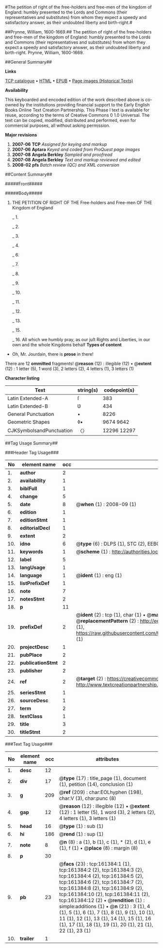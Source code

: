 #The petition of right of the free-holders and free-men of the kingdom of England: humbly presented to the Lords and Commons (their representatives and substitutes) from whom they expect a speedy and satisfactory answer, as their undoubted liberty and birth-right.#

##Prynne, William, 1600-1669.##
The petition of right of the free-holders and free-men of the kingdom of England: humbly presented to the Lords and Commons (their representatives and substitutes) from whom they expect a speedy and satisfactory answer, as their undoubted liberty and birth-right.
Prynne, William, 1600-1669.

##General Summary##

**Links**

[TCP catalogue](http://www.ota.ox.ac.uk/tcp/)  • 
[HTML](http://tei.it.ox.ac.uk/tcp/Texts-HTML/free/A91/A91239.html)  • 
[EPUB](http://tei.it.ox.ac.uk/tcp/Texts-EPUB/free/A91/A91239.epub) • 
[Page images (Historical Texts)](https://data.historicaltexts.jisc.ac.uk/view?pubId=eebo-99864189e&pageId=eebo-99864189e-161384-1)

**Availability**

This keyboarded and encoded edition of the
	       work described above is co-owned by the institutions
	       providing financial support to the Early English Books
	       Online Text Creation Partnership. This Phase I text is
	       available for reuse, according to the terms of Creative
	       Commons 0 1.0 Universal. The text can be copied,
	       modified, distributed and performed, even for
	       commercial purposes, all without asking permission.

**Major revisions**

1. __2007-06__ __TCP__ *Assigned for keying and markup*
1. __2007-06__ __Aptara__ *Keyed and coded from ProQuest page images*
1. __2007-08__ __Angela Berkley__ *Sampled and proofread*
1. __2007-08__ __Angela Berkley__ *Text and markup reviewed and edited*
1. __2008-02__ __pfs__ *Batch review (QC) and XML conversion*

##Content Summary##

#####Front#####

#####Body#####

1. THE
PETITION
OF
RIGHT
OF THE
Free-holders and Free-men
OF THE
Kingdom of England

    _ 1.

    _ 2.

    _ 3.

    _ 4.

    _ 6.

    _ 7.

    _ 8.

    _ 9.

    _ 10.

    _ 11.

    _ 12.

    _ 13.

    _ 15.

    _ 16.
All which we humbly pray, as our juſt Rights and
Liberties, in our own and the whole Kingdoms behalf
**Types of content**

  * Oh, Mr. Jourdain, there is **prose** in there!

There are 12 **ommitted** fragments! 
 @__reason__ (12) : illegible (12)  •  @__extent__ (12) : 1 letter (5), 1 word (3), 2 letters (2), 4 letters (1), 3 letters (1)

**Character listing**


|Text|string(s)|codepoint(s)|
|---|---|---|
|Latin Extended-A|ſ|383|
|Latin Extended-B|Ʋ|434|
|General Punctuation|•|8226|
|Geometric Shapes|◊▪|9674 9642|
|CJKSymbolsandPunctuation|〈〉|12296 12297|

##Tag Usage Summary##

###Header Tag Usage###

|No|element name|occ|attributes|
|---|---|---|---|
|1.|__author__|2||
|2.|__availability__|1||
|3.|__biblFull__|1||
|4.|__change__|5||
|5.|__date__|8| @__when__ (1) : 2008-09 (1)|
|6.|__edition__|1||
|7.|__editionStmt__|1||
|8.|__editorialDecl__|1||
|9.|__extent__|2||
|10.|__idno__|6| @__type__ (6) : DLPS (1), STC (2), EEBO-CITATION (1), PROQUEST (1), VID (1)|
|11.|__keywords__|1| @__scheme__ (1) : http://authorities.loc.gov/ (1)|
|12.|__label__|5||
|13.|__langUsage__|1||
|14.|__language__|1| @__ident__ (1) : eng (1)|
|15.|__listPrefixDef__|1||
|16.|__note__|7||
|17.|__notesStmt__|2||
|18.|__p__|11||
|19.|__prefixDef__|2| @__ident__ (2) : tcp (1), char (1)  •  @__matchPattern__ (2) : ([0-9\-]+):([0-9IVX]+) (1), (.+) (1)  •  @__replacementPattern__ (2) : http://eebo.chadwyck.com/downloadtiff?vid=$1&page=$2 (1), https://raw.githubusercontent.com/textcreationpartnership/Texts/master/tcpchars.xml#$1 (1)|
|20.|__projectDesc__|1||
|21.|__pubPlace__|2||
|22.|__publicationStmt__|2||
|23.|__publisher__|2||
|24.|__ref__|2| @__target__ (2) : https://creativecommons.org/publicdomain/zero/1.0/ (1), http://www.textcreationpartnership.org/docs/. (1)|
|25.|__seriesStmt__|1||
|26.|__sourceDesc__|1||
|27.|__term__|2||
|28.|__textClass__|1||
|29.|__title__|3||
|30.|__titleStmt__|2||


###Text Tag Usage###

|No|element name|occ|attributes|
|---|---|---|---|
|1.|__desc__|12||
|2.|__div__|17| @__type__ (17) : title_page (1), document (1), petition (14), conclusion (1)|
|3.|__g__|209| @__ref__ (209) : char:EOLhyphen (198), char:V (3), char:punc (8)|
|4.|__gap__|12| @__reason__ (12) : illegible (12)  •  @__extent__ (12) : 1 letter (5), 1 word (3), 2 letters (2), 4 letters (1), 3 letters (1)|
|5.|__head__|16| @__type__ (1) : sub (1)|
|6.|__hi__|186| @__rend__ (1) : sup (1)|
|7.|__note__|8| @__n__ (8) : a (1), b (1), c (1), * (2), d (1), e (1), f (1)  •  @__place__ (8) : margin (8)|
|8.|__p__|30||
|9.|__pb__|23| @__facs__ (23) : tcp:161384:1 (1), tcp:161384:2 (2), tcp:161384:3 (2), tcp:161384:4 (2), tcp:161384:5 (2), tcp:161384:6 (2), tcp:161384:7 (2), tcp:161384:8 (2), tcp:161384:9 (2), tcp:161384:10 (2), tcp:161384:11 (2), tcp:161384:12 (2)  •  @__rendition__ (1) : simple:additions (1)  •  @__n__ (21) : 3 (1), 4 (1), 5 (1), 6 (1), 7 (1), 8 (1), 9 (1), 10 (1), 11 (1), 12 (1), 13 (1), 14 (1), 15 (1), 16 (1), 17 (1), 18 (1), 19 (1), 20 (1), 21 (1), 22 (1), 23 (1)|
|10.|__trailer__|1||
